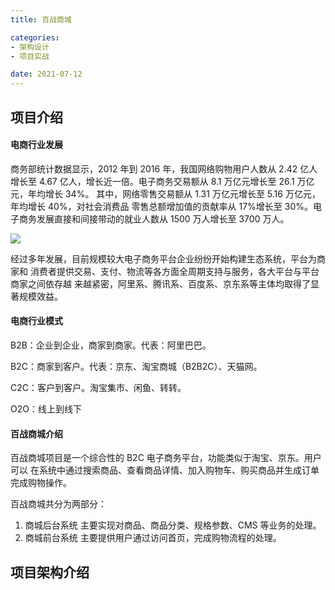 ```yaml
---
title: 百战商城

categories:
- 架构设计
- 项目实战

date: 2021-07-12
---
```

## 项目介绍
#### 电商行业发展
商务部统计数据显示，2012 年到 2016 年，我国网络购物用户人数从 2.42 亿人增长至 4.67 亿人，增长近一倍。电子商务交易额从 8.1 万亿元增长至 26.1 万亿元，年均增长 34%。 其中，网络零售交易额从 1.31 万亿元增长至 5.16 万亿元，年均增长 40%，对社会消费品 零售总额增加值的贡献率从 17%增长至 30%。电子商务发展直接和间接带动的就业人数从 1500 万人增长至 3700 万人。

![](http://assets.processon.com/chart_image/60ec509e1efad43bd28d32ea.png)

经过多年发展，目前规模较大电子商务平台企业纷纷开始构建生态系统，平台为商家和 消费者提供交易、支付、物流等各方面全周期支持与服务，各大平台与平台商家之间依存越 来越紧密，阿里系、腾讯系、百度系、京东系等主体均取得了显著规模效益。

#### 电商行业模式
B2B：企业到企业，商家到商家。代表：阿里巴巴。 

B2C：商家到客户。代表：京东、淘宝商城（B2B2C）、天猫网。 

C2C：客户到客户。淘宝集市、闲鱼、转转。

O2O：线上到线下

#### 百战商城介绍
百战商城项目是一个综合性的 B2C 电子商务平台，功能类似于淘宝、京东。用户可以 在系统中通过搜索商品、查看商品详情、加入购物车、购买商品并生成订单完成购物操作。

百战商城共分为两部分：
1. 商城后台系统
   主要实现对商品、商品分类、规格参数、CMS 等业务的处理。
1. 商城前台系统
   主要提供用户通过访问首页，完成购物流程的处理。

## 项目架构介绍

